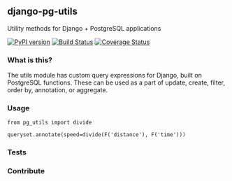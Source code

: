 ## django-pg-utils
Utility methods for Django + PostgreSQL applications

[![PyPI version](https://badge.fury.io/py/django-pg-utils.svg)](https://badge.fury.io/py/django-pg-utils)
[![Build Status](https://travis-ci.org/hypertrack/django-pg-utils.svg?branch=master)](https://travis-ci.org/hypertrack/django-pg-utils)
[![Coverage Status](https://coveralls.io/repos/github/hypertrack/django-pg-utils/badge.svg?branch=master)](https://coveralls.io/github/hypertrack/django-pg-utils?branch=master)

### What is this?
The utils module has custom query expressions for Django, built on
PostgreSQL functions. These can be used as a part of update, create,
filter, order by, annotation, or aggregate.

### Usage

```
from pg_utils import divide

queryset.annotate(speed=divide(F('distance'), F('time')))
```

### Tests


### Contribute
